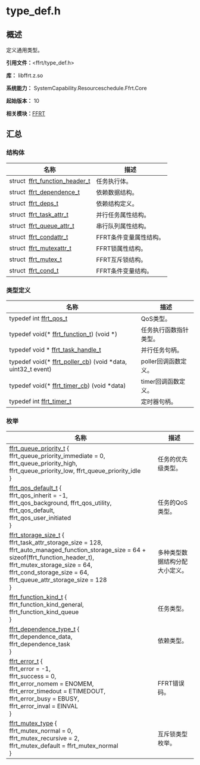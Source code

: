 # type_def.h


## 概述

定义通用类型。

**引用文件：**&lt;ffrt/type_def.h&gt;

**库：** libffrt.z.so 

**系统能力：** SystemCapability.Resourceschedule.Ffrt.Core

**起始版本：** 10

**相关模块：**[FFRT](_f_f_r_t.md)


## 汇总


### 结构体

| 名称 | 描述 | 
| -------- | -------- |
| struct&nbsp;&nbsp;[ffrt_function_header_t](ffrt__function__header__t.md) | 任务执行体。  | 
| struct&nbsp;&nbsp;[ffrt_dependence_t](ffrt__dependence__t.md) | 依赖数据结构。  | 
| struct&nbsp;&nbsp;[ffrt_deps_t](ffrt__deps__t.md) | 依赖结构定义。  | 
| struct&nbsp;&nbsp;[ffrt_task_attr_t](ffrt__task__attr__t.md) | 并行任务属性结构。  | 
| struct&nbsp;&nbsp;[ffrt_queue_attr_t](ffrt__queue__attr__t.md) | 串行队列属性结构。  | 
| struct&nbsp;&nbsp;[ffrt_condattr_t](ffrt__condattr__t.md) | FFRT条件变量属性结构。  | 
| struct&nbsp;&nbsp;[ffrt_mutexattr_t](ffrt__mutexattr__t.md) | FFRT锁属性结构。  | 
| struct&nbsp;&nbsp;[ffrt_mutex_t](ffrt__mutex__t.md) | FFRT互斥锁结构。  | 
| struct&nbsp;&nbsp;[ffrt_cond_t](ffrt__cond__t.md) | FFRT条件变量结构。  | 


### 类型定义

| 名称 | 描述 | 
| -------- | -------- |
| typedef int [ffrt_qos_t](_f_f_r_t.md#ffrt_qos_t) | QoS类型。  | 
| typedef void(\* [ffrt_function_t](_f_f_r_t.md#ffrt_function_t)) (void \*) | 任务执行函数指针类型。  | 
| typedef void \* [ffrt_task_handle_t](_f_f_r_t.md#ffrt_task_handle_t) | 并行任务句柄。  | 
| typedef void(\* [ffrt_poller_cb](_f_f_r_t.md#ffrt_poller_cb)) (void \*data, uint32_t event) | poller回调函数定义。  | 
| typedef void(\* [ffrt_timer_cb](_f_f_r_t.md#ffrt_timer_cb)) (void \*data) | timer回调函数定义。  | 
| typedef int [ffrt_timer_t](_f_f_r_t.md#ffrt_timer_t) | 定时器句柄。  | 


### 枚举

| 名称 | 描述 | 
| -------- | -------- |
| [ffrt_queue_priority_t](_f_f_r_t.md#ffrt_queue_priority_t) {<br/>ffrt_queue_priority_immediate = 0, <br/>ffrt_queue_priority_high, <br/>ffrt_queue_priority_low, ffrt_queue_priority_idle<br/>} | 任务的优先级类型。  | 
| [ffrt_qos_default_t](_f_f_r_t.md#ffrt_qos_default_t) {<br/>ffrt_qos_inherit = -1, <br/>ffrt_qos_background, ffrt_qos_utility, <br/>ffrt_qos_default,<br/>ffrt_qos_user_initiated<br/>} | 任务的QoS类型。  | 
| [ffrt_storage_size_t](_f_f_r_t.md#ffrt_storage_size_t) {<br/>ffrt_task_attr_storage_size = 128, <br/>ffrt_auto_managed_function_storage_size = 64 + sizeof(ffrt_function_header_t), <br/>ffrt_mutex_storage_size = 64, <br/>ffrt_cond_storage_size = 64,<br/>ffrt_queue_attr_storage_size = 128<br/>} | 多种类型数据结构分配大小定义。  | 
| [ffrt_function_kind_t](_f_f_r_t.md#ffrt_function_kind_t) { <br/>ffrt_function_kind_general, <br/>ffrt_function_kind_queue<br/> } | 任务类型。  | 
| [ffrt_dependence_type_t](_f_f_r_t.md#ffrt_dependence_type_t) { <br/>ffrt_dependence_data, <br/>ffrt_dependence_task<br/> } | 依赖类型。  |
| [ffrt_error_t](_f_f_r_t.md#ffrt_error_t) {<br/>ffrt_error = -1, <br/>ffrt_success = 0, <br/>ffrt_error_nomem = ENOMEM, <br/>ffrt_error_timedout = ETIMEDOUT,<br/>ffrt_error_busy = EBUSY, <br/>ffrt_error_inval = EINVAL<br/>} | FFRT错误码。  | 
| [ffrt_mutex_type](_f_f_r_t.md#ffrt_mutex_type) {<br/>ffrt_mutex_normal = 0, <br/>ffrt_mutex_recursive = 2, <br/>ffrt_mutex_default = ffrt_mutex_normal <br/>} | 互斥锁类型枚举。  | 
